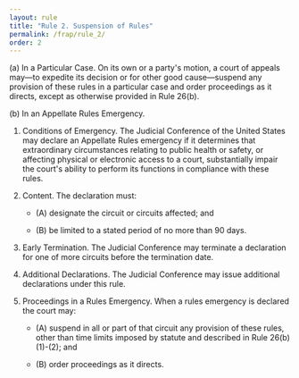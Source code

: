 ```yaml
---
layout: rule
title: "Rule 2. Suspension of Rules"
permalink: /frap/rule_2/
order: 2
---
```


(a) In a Particular Case. On its own or a party's motion, a court of appeals may—to expedite its decision or for other good cause—suspend any provision of these rules in a particular case and order proceedings as it directs, except as otherwise provided in Rule 26(b).


(b) In an Appellate Rules Emergency.


1. Conditions of Emergency. The Judicial Conference of the United States may declare an Appellate Rules emergency if it determines that extraordinary circumstances relating to public health or safety, or affecting physical or electronic access to a court, substantially impair the court's ability to perform its functions in compliance with these rules.


2. Content. The declaration must:


    - (A) designate the circuit or circuits affected; and


    - (B) be limited to a stated period of no more than 90 days.


3. Early Termination. The Judicial Conference may terminate a declaration for one of more circuits before the termination date.


4. Additional Declarations. The Judicial Conference may issue additional declarations under this rule.


5. Proceedings in a Rules Emergency. When a rules emergency is declared the court may:


    - (A) suspend in all or part of that circuit any provision of these rules, other than time limits imposed by statute and described in Rule 26(b)(1)-(2); and


    - (B) order proceedings as it directs.
